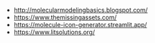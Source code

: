 - http://molecularmodelingbasics.blogspot.com/
- https://www.themissingassets.com/
- https://molecule-icon-generator.streamlit.app/
- https://www.litsolutions.org/